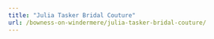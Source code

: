 ```yaml
---
title: "Julia Tasker Bridal Couture"
url: /bowness-on-windermere/julia-tasker-bridal-couture/
---
```


